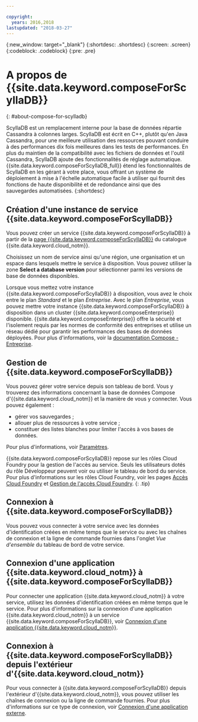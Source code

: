```yaml
---

copyright:
  years: 2016,2018
lastupdated: "2018-03-27"
---
```


{:new_window: target="_blank"}
{:shortdesc: .shortdesc}
{:screen: .screen}
{:codeblock: .codeblock}
{:pre: .pre}

# A propos de {{site.data.keyword.composeForScyllaDB}}
{: #about-compose-for-scylladb}

ScyllaDB est un remplacement interne pour la base de données répartie Cassandra à colonnes larges. ScyllaDB est écrit en C++, plutôt qu'en Java Cassandra, pour une meilleure utilisation des ressources pouvant conduire à des performances dix fois meilleures dans les tests de performances. En plus du maintien de la compatibilité avec les fichiers de données et l'outil Cassandra, ScyllaDB ajoute des fonctionnalités de réglage automatique. {{site.data.keyword.composeForScyllaDB_full}} étend les fonctionnalités de ScyllaDB en les gérant à votre place, vous offrant un système de déploiement à mise à l'échelle automatique facile à utiliser qui fournit des fonctions de haute disponibilité et de redondance ainsi que des sauvegardes automatisées.
{:shortdesc}

## Création d'une instance de service {{site.data.keyword.composeForScyllaDB}}

Vous pouvez créer un service {{site.data.keyword.composeForScyllaDB}} à partir de la [page {{site.data.keyword.composeForScyllaDB}}](https://console.{DomainName}/catalog/services/compose-for-scylladb/) du catalogue {{site.data.keyword.cloud_notm}}.

Choisissez un nom de service ainsi qu'une région, une organisation et un espace dans lesquels mettre le service à disposition. Vous pouvez utiliser la zone **Select a database version** pour sélectionner parmi les versions de base de données disponibles.

Lorsque vous mettez votre instance {{site.data.keyword.composeForScyllaDB}} à disposition, vous avez le choix entre le plan *Standard* et le plan *Entreprise*. Avec le plan *Entreprise*, vous pouvez mettre votre instance {{site.data.keyword.composeForScyllaDB}} à disposition dans un cluster {{site.data.keyword.composeEnterprise}} disponible. {{site.data.keyword.composeEnterprise}} offre la sécurité et l'isolement requis par les normes de conformité des entreprises et utilise un réseau dédié pour garantir les performances des bases de données déployées. Pour plus d'informations, voir la [documentation Compose - Entreprise](../ComposeEnterprise/index.html).

## Gestion de {{site.data.keyword.composeForScyllaDB}}

Vous pouvez gérer votre service depuis son tableau de bord. Vous y trouverez des informations concernant la base de données Compose d'{{site.data.keyword.cloud_notm}} et la manière de vous y connecter. Vous pouvez également :

- gérer vos sauvegardes ;
- allouer plus de ressources à votre service ; 
- constituer des listes blanches pour limiter l'accès à vos bases de données. 

Pour plus d'informations, voir [Paramètres](./dashboard-settings.html).

{{site.data.keyword.composeForScyllaDB}} repose sur les rôles Cloud Foundry pour la gestion de l'accès au service. Seuls les utilisateurs dotés du rôle Développeur peuvent voir ou utiliser le tableau de bord du service. Pour plus d'informations sur les rôles Cloud Foundry, voir les pages [Accès Cloud Foundry](https://console.bluemix.net/docs/iam/cfaccess.html#cfaccess) et [Gestion de l'accès Cloud Foundry](https://console.bluemix.net/docs/iam/mngcf.html#mngcf).
{: .tip}

## Connexion à {{site.data.keyword.composeForScyllaDB}}

Vous pouvez vous connecter à votre service avec les données d'identification créées en même temps que le service ou avec les chaînes de connexion et la ligne de commande fournies dans l'onglet *Vue d'ensemble* du tableau de bord de votre service.

## Connexion d'une application {{site.data.keyword.cloud_notm}} à {{site.data.keyword.composeForScyllaDB}}

Pour connecter une application {{site.data.keyword.cloud_notm}} à votre service, utilisez les données d'identification créées en même temps que le service. Pour plus d'informations sur la connexion d'une application {{site.data.keyword.cloud_notm}} à un service {{site.data.keyword.composeForScyllaDB}}, voir [Connexion d'une application {{site.data.keyword.cloud_notm}}](./connecting-bluemix-app.html).

## Connexion à {{site.data.keyword.composeForScyllaDB}} depuis l'extérieur d'{{site.data.keyword.cloud_notm}}

Pour vous connecter à {{site.data.keyword.composeForScyllaDB}} depuis l'extérieur d'{{site.data.keyword.cloud_notm}}, vous pouvez utiliser les chaînes de connexion ou la ligne de commande fournies. Pour plus d'informations sur ce type de connexion, voir [Connexion d'une application externe](./connecting-external.html).
